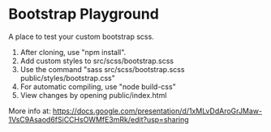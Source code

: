 # Bootstrap Playground
A place to test your custom bootstrap scss.
 
 1. After cloning, use "npm install".
 2. Add custom styles to src/scss/bootstrap.scss
 3. Use the command "sass src/scss/bootstrap.scss public/styles/bootstrap.css"
 4. For automatic compiling, use "node build-css"
 5. View changes by opening public/index.html

More info at:
 https://docs.google.com/presentation/d/1xMLvDdAroGrJMaw-1VsC9Asaod6fSiCCHsOWMfE3mRk/edit?usp=sharing
